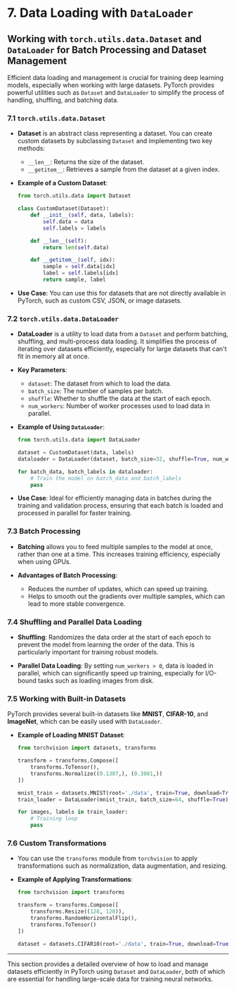 # 7. **Data Loading with `DataLoader`**

## Working with `torch.utils.data.Dataset` and `DataLoader` for Batch Processing and Dataset Management

Efficient data loading and management is crucial for training deep learning models, especially when working with large datasets. PyTorch provides powerful utilities such as `Dataset` and `DataLoader` to simplify the process of handling, shuffling, and batching data.

### 7.1 **`torch.utils.data.Dataset`**

- **Dataset** is an abstract class representing a dataset. You can create custom datasets by subclassing `Dataset` and implementing two key methods:
  - `__len__`: Returns the size of the dataset.
  - `__getitem__`: Retrieves a sample from the dataset at a given index.

- **Example of a Custom Dataset**:
  ```python
  from torch.utils.data import Dataset

  class CustomDataset(Dataset):
      def __init__(self, data, labels):
          self.data = data
          self.labels = labels

      def __len__(self):
          return len(self.data)

      def __getitem__(self, idx):
          sample = self.data[idx]
          label = self.labels[idx]
          return sample, label
  ```

- **Use Case**: You can use this for datasets that are not directly available in PyTorch, such as custom CSV, JSON, or image datasets. 

### 7.2 **`torch.utils.data.DataLoader`**

- **DataLoader** is a utility to load data from a `Dataset` and perform batching, shuffling, and multi-process data loading. It simplifies the process of iterating over datasets efficiently, especially for large datasets that can't fit in memory all at once.

- **Key Parameters**:
  - `dataset`: The dataset from which to load the data.
  - `batch_size`: The number of samples per batch.
  - `shuffle`: Whether to shuffle the data at the start of each epoch.
  - `num_workers`: Number of worker processes used to load data in parallel.

- **Example of Using `DataLoader`**:
  ```python
  from torch.utils.data import DataLoader

  dataset = CustomDataset(data, labels)
  dataloader = DataLoader(dataset, batch_size=32, shuffle=True, num_workers=4)

  for batch_data, batch_labels in dataloader:
      # Train the model on batch_data and batch_labels
      pass
  ```

- **Use Case**: Ideal for efficiently managing data in batches during the training and validation process, ensuring that each batch is loaded and processed in parallel for faster training.

### 7.3 **Batch Processing**

- **Batching** allows you to feed multiple samples to the model at once, rather than one at a time. This increases training efficiency, especially when using GPUs.
  
- **Advantages of Batch Processing**:
  - Reduces the number of updates, which can speed up training.
  - Helps to smooth out the gradients over multiple samples, which can lead to more stable convergence.

### 7.4 **Shuffling and Parallel Data Loading**

- **Shuffling**: Randomizes the data order at the start of each epoch to prevent the model from learning the order of the data. This is particularly important for training robust models.

- **Parallel Data Loading**: By setting `num_workers > 0`, data is loaded in parallel, which can significantly speed up training, especially for I/O-bound tasks such as loading images from disk.

### 7.5 **Working with Built-in Datasets**

PyTorch provides several built-in datasets like **MNIST**, **CIFAR-10**, and **ImageNet**, which can be easily used with `DataLoader`.

- **Example of Loading MNIST Dataset**:
  ```python
  from torchvision import datasets, transforms

  transform = transforms.Compose([
      transforms.ToTensor(),
      transforms.Normalize((0.1307,), (0.3081,))
  ])

  mnist_train = datasets.MNIST(root='./data', train=True, download=True, transform=transform)
  train_loader = DataLoader(mnist_train, batch_size=64, shuffle=True)

  for images, labels in train_loader:
      # Training loop
      pass
  ```

### 7.6 **Custom Transformations**

- You can use the `transforms` module from `torchvision` to apply transformations such as normalization, data augmentation, and resizing.
  
- **Example of Applying Transformations**:
  ```python
  from torchvision import transforms

  transform = transforms.Compose([
      transforms.Resize((128, 128)),
      transforms.RandomHorizontalFlip(),
      transforms.ToTensor()
  ])

  dataset = datasets.CIFAR10(root='./data', train=True, download=True, transform=transform)
  ```

---

This section provides a detailed overview of how to load and manage datasets efficiently in PyTorch using `Dataset` and `DataLoader`, both of which are essential for handling large-scale data for training neural networks.
